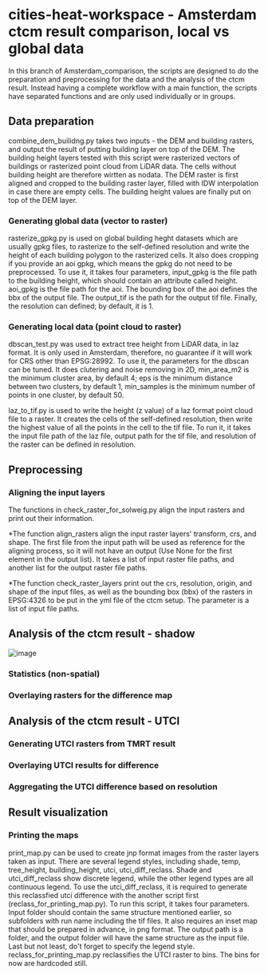 # cities-heat-workspace - Amsterdam ctcm result comparison, local vs global data
In this branch of Amsterdam_comparison, the scripts are designed to do the preparation and preprocessing for the data and the analysis of the ctcm result. Instead having a complete workflow with a main function, the scripts have separated functions and are only used individually or in groups. 

## Data preparation
combine_dem_builidng.py takes two inputs - the DEM and building rasters, and output the result of putting building layer on top of the DEM. 
The building height layers tested with this script were rasterized vectors of buildings or rasterized point cloud from LiDAR data. The cells without building height are therefore wirtten as nodata. The DEM raster is first aligned and cropped to the building raster layer, filled with IDW interpolation in case there are empty cells. The building height values are finally put on top of the DEM layer. 

### Generating global data (vector to raster)
rasterize_gpkg.py is used on global building heght datasets which are usually gpkg files, to rasterize to the self-defined resolution and write the height of each building polygon to the rasterized cells. It also does cropping if you provide an aoi gpkg, which means the gpkg do not need to be preprocessed. 
To use it, it takes four parameters, input_gpkg is the file path to the building height, which should contain an attribute called height. aoi_gpkg is the file path for the aoi. The bounding box of the aoi defines the bbx of the output file. The output_tif is the path for the output tif file. Finally, the resolution can defined; by default, it is 1. 
### Generating local data (point cloud to raster)
dbscan_test.py was used to extract tree height from LiDAR data, in laz format. It is only used in Amsterdam, therefore, no guarantee if it will work for CRS other than EPSG:28992. To use it, the parameters for the dbscan can be tuned. It does clutering and noise removing in 2D, min_area_m2 is the minimum cluster area, by default 4; eps is the minimum distance between two clusters, by default 1, min_samples is the minimum number of points in one cluster, by default 50. 

laz_to_tif.py is used to write the height (z value) of a laz format point cloud file to a raster. It creates the cells of the self-defined resolution, then write the highest value of all the points in the cell to the tif file. To run it, it takes the input file path of the laz file, output path for the tif file, and resolution of the raster can be defined in resolution. 

## Preprocessing
### Aligning the input layers
The functions in check_raster_for_solweig.py align the input rasters and print out their information.

*The function align_rasters align the input raster layers' transform, crs, and shape. The first file from the input path will be used as reference for the aligning process, so it will not have an output (Use None for the first element in the output list). It takes a list of input raster file paths, and another list for the output raster file paths. 

*The function check_raster_layers print out the crs, resolution, origin, and shape of the input files, as well as the bounding box (bbx) of the rasters in EPSG:4326 to be put in the yml file of the ctcm setup. The parameter is a list of input file paths. 

## Analysis of the ctcm result - shadow
![image](https://github.com/user-attachments/assets/6531fde7-0893-483a-b6d9-e9d21ffc13d8)

### Statistics (non-spatial)
### Overlaying rasters for the difference map

## Analysis of the ctcm result - UTCI
### Generating UTCI rasters from TMRT result
### Overlaying UTCI results for difference
### Aggregating the UTCI difference based on resolution

## Result visualization
### Printing the maps
print_map.py can be used to create jnp format images from the raster layers taken as input. There are several legend styles, including shade, temp, tree_height, building_height, utci, utci_diff_reclass. Shade and utci_diff_reclass show discrete legend, while the other legend types are all continuous legend. To use the utci_diff_reclass, it is required to generate this reclassfied utci difference with the another script first (reclass_for_printing_map.py). 
To run this script, it takes four parameters. Input folder should contain the same structure mentioned earlier, so subfolders with run name including the tif files. It also requires an inset map that should be prepared in advance, in png format. The output path is a folder, and the output folder will have the same structure as the input file. Last but not least, do't forget to specify the legend style. 
reclass_for_printing_map.py reclassifies the UTCI raster to bins. The bins for now are hardcoded still. 
